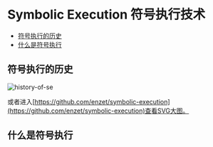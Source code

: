 # Symbolic Execution 符号执行技术

* [符号执行的历史](#符号执行的历史)
* [什么是符号执行](#什么是符号执行)

## 符号执行的历史

![history-of-se](https://raw.githubusercontent.com/enzet/symbolic-execution/master/diagram/symbolic-execution.svg)

或者进入[https://github.com/enzet/symbolic-execution](https://github.com/enzet/symbolic-execution)查看SVG大图。



## 什么是符号执行



